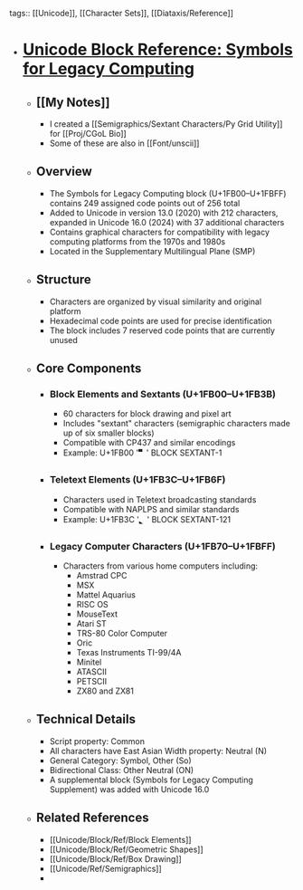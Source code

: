 tags:: [[Unicode]], [[Character Sets]], [[Diataxis/Reference]]

- # [Unicode Block Reference: Symbols for Legacy Computing](https://en.wikipedia.org/wiki/Symbols_for_Legacy_Computing)
	- ## [[My Notes]]
		- I created a [[Semigraphics/Sextant Characters/Py Grid Utility]] for [[Proj/CGoL Bio]]
		- Some of these are also in [[Font/unscii]]
	- ## Overview
		- The Symbols for Legacy Computing block (U+1FB00–U+1FBFF) contains 249 assigned code points out of 256 total
		- Added to Unicode in version 13.0 (2020) with 212 characters, expanded in Unicode 16.0 (2024) with 37 additional characters
		- Contains graphical characters for compatibility with legacy computing platforms from the 1970s and 1980s
		- Located in the Supplementary Multilingual Plane (SMP)
	- ## Structure
		- Characters are organized by visual similarity and original platform
		- Hexadecimal code points are used for precise identification
		- The block includes 7 reserved code points that are currently unused
	- ## Core Components
		- ### Block Elements and Sextants (U+1FB00–U+1FB3B)
			- 60 characters for block drawing and pixel art
			- Includes "sextant" characters (semigraphic characters made up of six smaller blocks)
			- Compatible with CP437 and similar encodings
			- Example: U+1FB00 '🬀' BLOCK SEXTANT-1
		- ### Teletext Elements (U+1FB3C–U+1FB6F)
			- Characters used in Teletext broadcasting standards
			- Compatible with NAPLPS and similar standards
			- Example: U+1FB3C '🬼' BLOCK SEXTANT-121
		- ### Legacy Computer Characters (U+1FB70–U+1FBFF)
			- Characters from various home computers including:
				- Amstrad CPC
				- MSX
				- Mattel Aquarius
				- RISC OS
				- MouseText
				- Atari ST
				- TRS-80 Color Computer
				- Oric
				- Texas Instruments TI-99/4A
				- Minitel
				- ATASCII
				- PETSCII
				- ZX80 and ZX81
	- ## Technical Details
		- Script property: Common
		- All characters have East Asian Width property: Neutral (N)
		- General Category: Symbol, Other (So)
		- Bidirectional Class: Other Neutral (ON)
		- A supplemental block (Symbols for Legacy Computing Supplement) was added with Unicode 16.0
	- ## Related References
		- [[Unicode/Block/Ref/Block Elements]]
		- [[Unicode/Block/Ref/Geometric Shapes]]
		- [[Unicode/Block/Ref/Box Drawing]]
		- [[Unicode/Ref/Semigraphics]]
		-